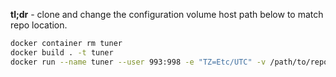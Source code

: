 **tl;dr** - clone and change the configuration volume host path below to match repo location.

```bash
docker container rm tuner
docker build . -t tuner
docker run --name tuner --user 993:998 -e "TZ=Etc/UTC" -v /path/to/repo/configuration/:/configuration -v /tmp:/output tuner -c /configuration/example.yaml -v
```